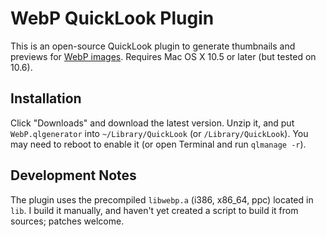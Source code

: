 WebP QuickLook Plugin
=====================

This is an open-source QuickLook plugin to generate thumbnails and previews for [WebP images](http://code.google.com/speed/webp/). Requires Mac OS X 10.5 or later (but tested on 10.6).


Installation
------------

Click "Downloads" and download the latest version. Unzip it, and put `WebP.qlgenerator` into `~/Library/QuickLook` (or `/Library/QuickLook`). You may need to reboot to enable it (or open Terminal and run `qlmanage -r`).


Development Notes
-----------------

The plugin uses the precompiled `libwebp.a` (i386, x86_64, ppc) located in `lib`. I build it manually, and haven't yet created a script to build it from sources; patches welcome.
